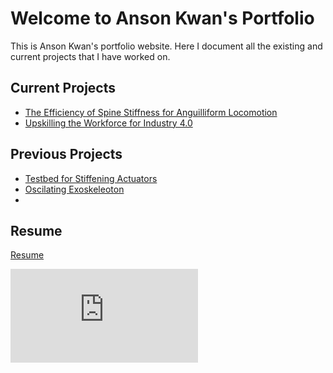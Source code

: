 # Welcome to Anson Kwan's Portfolio

This is Anson Kwan's portfolio website. Here I document all the existing and current projects that I have worked on.

## Current Projects

* [The Efficiency of Spine Stiffness for Anguilliform Locomotion](/Spines)
* [Upskilling the Workforce for Industry 4.0](/Training_Station)

## Previous Projects

* [Testbed for Stiffening Actuators](/Kaiteki)
* [Oscilating Exoskeleoton](/Exo)
* [](/background)

## Resume

<a href="aakwan.github.io/Images/Anson_Kwan_Resume.pdf" target="_blank">Resume</a>

<embed src="https://aakwan.github.io/Anson_Kwan_Resume.pdf" type="application/pdf" />
